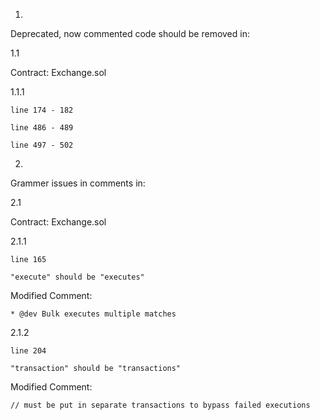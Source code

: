 1.

Deprecated, now commented code should be removed in:

1.1

Contract: Exchange.sol

1.1.1

	line 174 - 182
	
	line 486 - 489
	
	line 497 - 502
	
2.

Grammer issues in comments in:

2.1

Contract: Exchange.sol

2.1.1

	line 165

	"execute" should be "executes"

Modified Comment:

	* @dev Bulk executes multiple matches

2.1.2

	line 204

	"transaction" should be "transactions"

Modified Comment:

	// must be put in separate transactions to bypass failed executions